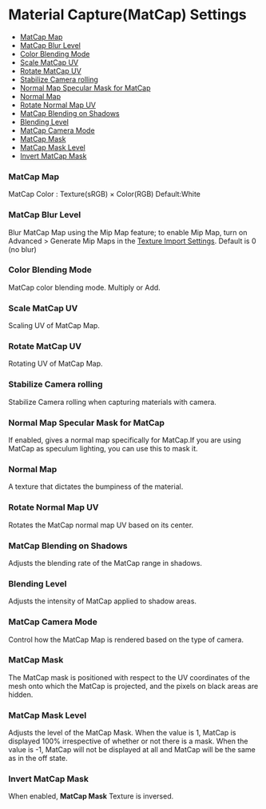 # Material Capture(MatCap) Settings

* [MatCap Map](#matcap-map)
* [MatCap Blur Level](#matcap-blur-level)
* [Color Blending Mode](#color-blending-mode)
* [Scale MatCap UV](#scale-matcap-uv)
* [Rotate MatCap UV](#rotate-matcap-uv)
* [Stabilize Camera rolling](#stabilize-camera-rolling)
* [Normal Map Specular Mask for MatCap](#normal-map-specular-mask-for-matcap)
* [Normal Map](#normal-map)
* [Rotate Normal Map UV](#rotate-normal-map-uv)
* [MatCap Blending on Shadows](#matcap-blending-on-shadows)
* [Blending Level](#blending-level)
* [MatCap Camera Mode](#matcap-camera-mode)
* [MatCap Mask](#matcap-mask)
* [MatCap Mask Level](#matcap-mask-level)
* [Invert MatCap Mask](#invert-matcap-mask)

### MatCap Map
MatCap Color : Texture(sRGB) × Color(RGB) Default:White

### MatCap Blur Level
Blur MatCap Map using the Mip Map feature; to enable Mip Map, turn on Advanced > Generate Mip Maps in the [Texture Import Settings](https://docs.unity3d.com/Manual/class-TextureImporter.html). Default is 0 (no blur)

### Color Blending Mode
MatCap color blending mode. Multiply or Add.

### Scale MatCap UV
Scaling UV of MatCap Map.

### Rotate MatCap UV
Rotating UV of MatCap Map.

### Stabilize Camera rolling
Stabilize Camera rolling when capturing materials with camera.
### Normal Map Specular Mask for MatCap
If enabled, gives a normal map specifically for MatCap.If you are using MatCap as speculum lighting, you can use this to mask it.
### Normal Map
A texture that dictates the bumpiness of the material.
### Rotate Normal Map UV
Rotates the MatCap normal map UV based on its center.

### MatCap Blending on Shadows
Adjusts the blending rate of the MatCap range in shadows.
### Blending Level
Adjusts the intensity of MatCap applied to shadow areas.
### MatCap Camera Mode
Control how the MatCap Map is rendered based on the type of camera.
### MatCap Mask
The MatCap mask is positioned with respect to the UV coordinates of the mesh onto which the MatCap is projected, and the pixels on black areas are hidden.
### MatCap Mask Level
Adjusts the level of the MatCap Mask. When the value is 1, MatCap is displayed 100% irrespective of whether or not there is a mask. When the value is -1, MatCap will not be displayed at all and MatCap will be the same as in the off state.
### Invert MatCap Mask
When enabled, **MatCap Mask** Texture is inversed.
